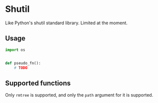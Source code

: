 # Shutil

Like Python's shutil standard library. Limited at the moment.

## Usage

```python
import os


def pseudo_fn():
    # TODO
```


## Supported functions

Only `rmtree` is supported, and only the `path` argument for it is supported.
